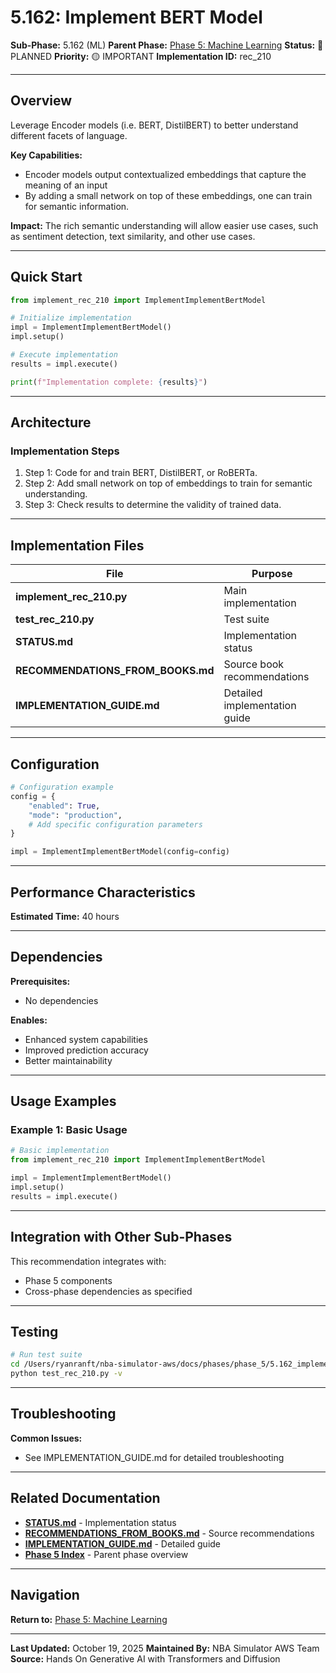 # 5.162: Implement BERT Model

**Sub-Phase:** 5.162 (ML)
**Parent Phase:** [Phase 5: Machine Learning](../PHASE_5_INDEX.md)
**Status:** 🔵 PLANNED
**Priority:** 🟡 IMPORTANT
**Implementation ID:** rec_210

---

## Overview

Leverage Encoder models (i.e. BERT, DistilBERT) to better understand different facets of language.

**Key Capabilities:**
- Encoder models output contextualized embeddings that capture the meaning of an input
- By adding a small network on top of these embeddings, one can train for semantic information.

**Impact:**
The rich semantic understanding will allow easier use cases, such as sentiment detection, text similarity, and other use cases.

---

## Quick Start

```python
from implement_rec_210 import ImplementImplementBertModel

# Initialize implementation
impl = ImplementImplementBertModel()
impl.setup()

# Execute implementation
results = impl.execute()

print(f"Implementation complete: {results}")
```

---

## Architecture

### Implementation Steps

1. Step 1: Code for and train BERT, DistilBERT, or RoBERTa.
2. Step 2: Add small network on top of embeddings to train for semantic understanding.
3. Step 3: Check results to determine the validity of trained data.

---

## Implementation Files

| File | Purpose |
|------|---------|
| **implement_rec_210.py** | Main implementation |
| **test_rec_210.py** | Test suite |
| **STATUS.md** | Implementation status |
| **RECOMMENDATIONS_FROM_BOOKS.md** | Source book recommendations |
| **IMPLEMENTATION_GUIDE.md** | Detailed implementation guide |

---

## Configuration

```python
# Configuration example
config = {
    "enabled": True,
    "mode": "production",
    # Add specific configuration parameters
}

impl = ImplementImplementBertModel(config=config)
```

---

## Performance Characteristics

**Estimated Time:** 40 hours

---

## Dependencies

**Prerequisites:**
- No dependencies

**Enables:**
- Enhanced system capabilities
- Improved prediction accuracy
- Better maintainability

---

## Usage Examples

### Example 1: Basic Usage

```python
# Basic implementation
from implement_rec_210 import ImplementImplementBertModel

impl = ImplementImplementBertModel()
impl.setup()
results = impl.execute()
```

---

## Integration with Other Sub-Phases

This recommendation integrates with:
- Phase 5 components
- Cross-phase dependencies as specified

---

## Testing

```bash
# Run test suite
cd /Users/ryanranft/nba-simulator-aws/docs/phases/phase_5/5.162_implement_bert_model
python test_rec_210.py -v
```

---

## Troubleshooting

**Common Issues:**
- See IMPLEMENTATION_GUIDE.md for detailed troubleshooting

---

## Related Documentation

- **[STATUS.md](STATUS.md)** - Implementation status
- **[RECOMMENDATIONS_FROM_BOOKS.md](RECOMMENDATIONS_FROM_BOOKS.md)** - Source recommendations
- **[IMPLEMENTATION_GUIDE.md](IMPLEMENTATION_GUIDE.md)** - Detailed guide
- **[Phase 5 Index](../PHASE_5_INDEX.md)** - Parent phase overview

---

## Navigation

**Return to:** [Phase 5: Machine Learning](../PHASE_5_INDEX.md)

---

**Last Updated:** October 19, 2025
**Maintained By:** NBA Simulator AWS Team
**Source:** Hands On Generative AI with Transformers and Diffusion
